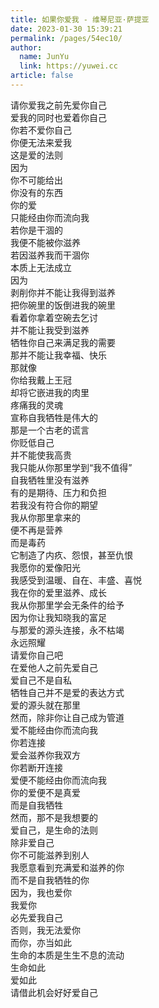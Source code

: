 ```yaml
---
title: 如果你爱我 - 维琴尼亚·萨提亚
date: 2023-01-30 15:39:21
permalink: /pages/54ec10/
author: 
  name: JunYu
  link: https://yuwei.cc
article: false
---
```

请你爱我之前先爱你自己  
爱我的同时也爱着你自己  
你若不爱你自己  
你便无法来爱我  
这是爱的法则  
因为  
你不可能给出  
你没有的东西  
你的爱  
只能经由你而流向我  
若你是干涸的  
我便不能被你滋养  
若因滋养我而干涸你  
本质上无法成立  
因为  
剥削你并不能让我得到滋养  
把你碗里的饭倒进我的碗里  
看着你拿着空碗去乞讨  
并不能让我受到滋养  
牺牲你自己来满足我的需要  
那并不能让我幸福、快乐  
那就像  
你给我戴上王冠  
却将它嵌进我的肉里  
疼痛我的灵魂  
宣称自我牺牲是伟大的  
那是一个古老的谎言  
你贬低自己  
并不能使我高贵  
我只能从你那里学到“我不值得”  
自我牺牲里没有滋养  
有的是期待、压力和负担  
若我没有符合你的期望  
我从你那里拿来的  
便不再是营养  
而是毒药  
它制造了内疚、怨恨，甚至仇恨  
我愿你的爱像阳光  
我感受到温暖、自在、丰盛、喜悦  
我在你的爱里滋养、成长  
我从你那里学会无条件的给予  
因为你让我知晓我的富足  
与那爱的源头连接，永不枯竭  
永远照耀  
请爱你自己吧  
在爱他人之前先爱自己  
爱自己不是自私  
牺牲自己并不是爱的表达方式  
爱的源头就在那里  
然而，除非你让自己成为管道  
爱不能经由你而流向我  
你若连接  
爱会滋养你我双方  
你若断开连接  
爱便不能经由你而流向我  
你的爱便不是真爱  
而是自我牺牲  
然而，那不是我想要的  
爱自己，是生命的法则  
除非爱自己  
你不可能滋养到别人  
我愿意看到充满爱和滋养的你  
而不是自我牺牲的你  
因为，我也爱你  
我爱你  
必先爱我自己  
否则，我无法爱你  
而你，亦当如此  
生命的本质是生生不息的流动  
生命如此  
爱如此  
请借此机会好好爱自己
